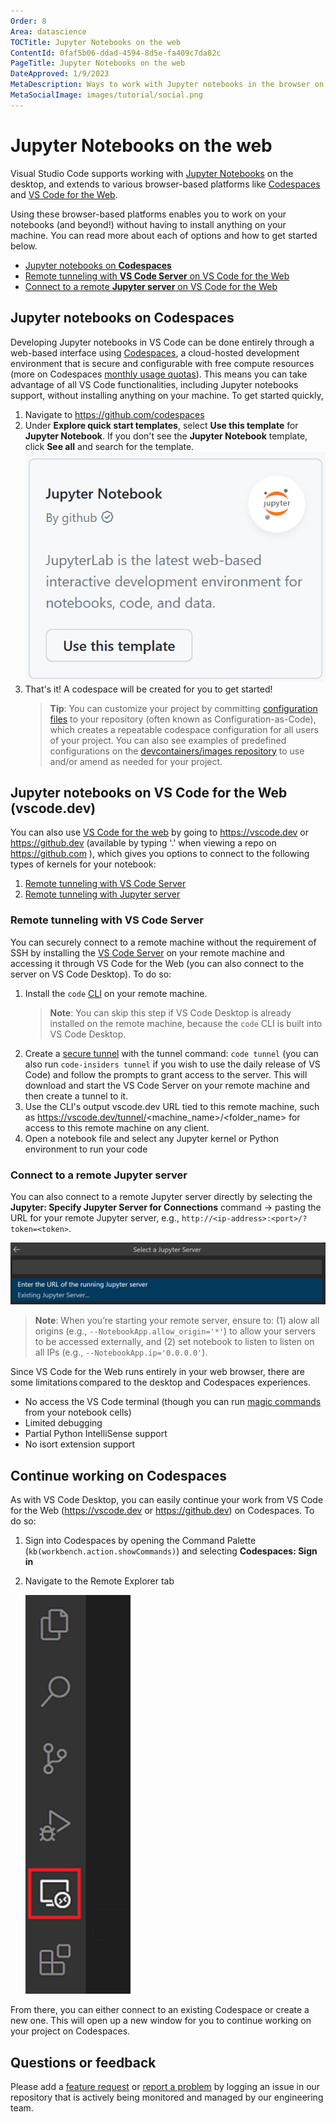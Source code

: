 ```yaml
---
Order: 8
Area: datascience
TOCTitle: Jupyter Notebooks on the web
ContentId: 0faf5b06-ddad-4594-8d5e-fa409c7da82c
PageTitle: Jupyter Notebooks on the web
DateApproved: 1/9/2023
MetaDescription: Ways to work with Jupyter notebooks in the browser on VS Code.
MetaSocialImage: images/tutorial/social.png
---
```


# Jupyter Notebooks on the web

Visual Studio Code supports working with [Jupyter Notebooks](https://jupyter-notebook.readthedocs.io/en/latest/) on the desktop, and extends to various browser-based platforms like [Codespaces](https://github.com/features/codespaces) and [VS Code for the Web](https://code.visualstudio.com/docs/editor/vscode-web).

Using these browser-based platforms enables you to work on your notebooks (and beyond!) without having to install anything on your machine. You can read more about each of options and how to get started below.
- [Jupyter notebooks on **Codespaces**](#jupyter-notebooks-on-codespaces)
- [Remote tunneling with **VS Code Server** on VS Code for the Web](#remote-tunneling-with-vs-code-server)
- [Connect to a remote **Jupyter server** on VS Code for the Web](#connect-to-a-remote-jupyter-server)

## Jupyter notebooks on Codespaces

Developing Jupyter notebooks in VS Code can be done entirely through a web-based interface using [Codespaces](https://github.com/features/codespaces), a cloud-hosted development environment that is secure and configurable with free compute resources (more on Codespaces [monthly usage quotas](https://docs.github.com/en/billing/managing-billing-for-github-codespaces/about-billing-for-github-codespaces)). This means you can take advantage of all VS Code functionalities, including Jupyter notebooks support, without installing anything on your machine. To get started quickly,
1. Navigate to https://github.com/codespaces
2. Under **Explore quick start templates**, select **Use this template** for **Jupyter Notebook**. If you don't see the **Jupyter Notebook** template, click **See all** and search for the template.
    ![Use Codespaces Jupyter Notebook Template](images/nb-in-the-browser/codespaces-jupyter-template.png)
3. That's it! A codespace will be created for you to get started!
   > **Tip**: You can customize your project by committing [configuration files](https://docs.github.com/en/codespaces/setting-up-your-project-for-codespaces/introduction-to-dev-containers) to your repository (often known as Configuration-as-Code), which creates a repeatable codespace configuration for all users of your project. You can also see examples of predefined configurations on the [devcontainers/images repository](https://github.com/devcontainers/images/tree/main/src) to use and/or amend as needed for your project.

## Jupyter notebooks on VS Code for the Web (vscode.dev)

You can also use [VS Code for the web](https://code.visualstudio.com/docs/editor/vscode-web) by going to https://vscode.dev or https://github.dev (available by typing '.' when viewing a repo on https://github.com ), which gives you options to connect to the following types of kernels for your notebook:
1. [Remote tunneling with VS Code Server](#remote-tunneling-with-vs-code-server)
2. [Remote tunneling with Jupyter server](#connect-to-a-remote-jupyter-server)

### Remote tunneling with VS Code Server

You can securely connect to a remote machine without the requirement of SSH by installing the [VS Code Server](https://code.visualstudio.com/docs/remote/vscode-server) on your remote machine and accessing it through VS Code for the Web (you can also connect to the server on VS Code Desktop). To do so:

1. Install the `code` [CLI](https://code.visualstudio.com/#alt-downloads) on your remote machine.
   > **Note**: You can skip this step if VS Code Desktop is already installed on the remote machine, because the `code` CLI is built into VS Code Desktop.
2. Create a [secure tunnel](https://code.visualstudio.com/docs/remote/tunnels) with the tunnel command: `code tunnel` (you can also run `code-insiders tunnel` if you wish to use the daily release of VS Code) and follow the prompts to grant access to the server. This will download and start the VS Code Server on your remote machine and then create a tunnel to it.
3. Use the CLI's output vscode.dev URL tied to this remote machine, such as https://vscode.dev/tunnel/<machine_name>/<folder_name> for access to this remote machine on any client.
4. Open a notebook file and select any Jupyter kernel or Python environment to run your code

### Connect to a remote Jupyter server

You can also connect to a remote Jupyter server directly by selecting the **Jupyter: Specify Jupyter Server for Connections** command -> pasting the URL for your remote Jupyter server, e.g., `http://<ip-address>:<port>/?token=<token>`.

![Enter Jupyter server](images/nb-in-the-browser/select-enter-server-url.png)

> **Note**: When you’re starting your remote server, ensure to: (1) alow all origins (e.g., `--NotebookApp.allow_origin='*'`) to allow your servers to be accessed externally, and (2) set notebook to listen to listen on all IPs (e.g., `--NotebookApp.ip='0.0.0.0'`).

Since VS Code for the Web runs entirely in your web browser, there are some limitations compared to the desktop and Codespaces experiences.
- No access the VS Code terminal (though you can run [magic commands](https://ipython.readthedocs.io/en/stable/interactive/magics.html) from your notebook cells)
- Limited debugging
- Partial Python IntelliSense support
- No isort extension support

## Continue working on Codespaces

As with VS Code Desktop, you can easily continue your work from VS Code for the Web (https://vscode.dev or https://github.dev) on Codespaces. To do so:

1. Sign into Codespaces by opening the Command Palette (`kb(workbench.action.showCommands)`) and selecting **Codespaces: Sign in**
6. Navigate to the Remote Explorer tab

    ![Remote explorer tab](images/nb-in-the-browser/remote-explorer-tab.png)

From there, you can either connect to an existing Codespace or create a new one. This will open up a new window for you to continue working on your project on Codespaces.

## Questions or feedback

Please add a [feature request](https://github.com/microsoft/vscode-jupyter/issues/new?assignees=&labels=feature-request&template=3_feature_request.md) or [report a problem](https://github.com/microsoft/vscode-jupyter/issues/new?assignees=&labels=bug&template=1_bug_report.md) by logging an issue in our repository that is actively being monitored and managed by our engineering team.
